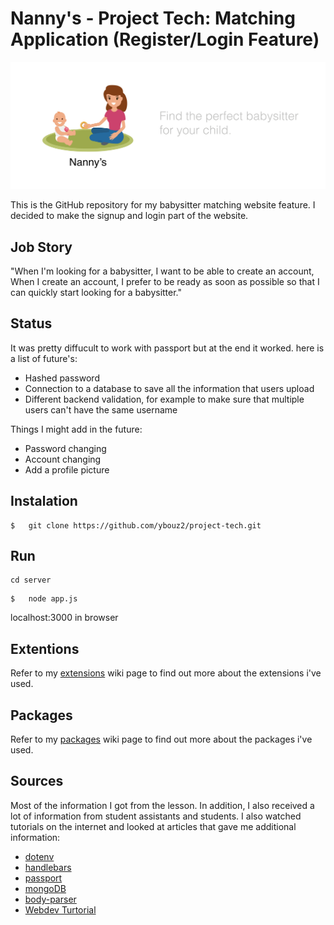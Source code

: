 # Nanny's - Project Tech: Matching Application (Register/Login Feature)

![Nanny,s](/bannerimage.png)


This is the GitHub repository for my babysitter matching website feature. I decided to make the signup and login part of the website. 

## Job Story

"When I'm looking for a babysitter, I want to be able to create an account,  When I create an account, I prefer to be ready as soon as possible so that I can quickly start looking for a babysitter."

## Status

It was pretty diffucult to work with passport but at the end it worked. here is a list of future's:


*   Hashed password
*   Connection to a database to save all the information that users upload
*   Different backend validation, for example to make sure that multiple users can't have the same username

Things I might add in the future:


*   Password changing
*   Account changing
*   Add a profile picture



## Instalation
```
$   git clone https://github.com/ybouz2/project-tech.git
```
## Run

```
cd server
```

```
$   node app.js
```
localhost:3000 in browser

## Extentions

Refer to my [extensions](https://github.com/ybouz2/project-tech/wiki/Extensions) wiki page to find out more about the extensions i've used.

## Packages

Refer to my [packages](https://github.com/ybouz2/project-tech/wiki/Packages) wiki page to find out more about the packages i've used.

## Sources

Most of the information I got from the lesson. In addition, I also received a lot of information from student assistants and students. I also watched tutorials on the internet and looked at articles that gave me additional information:

*   [dotenv](https://www.npmjs.com/package/dotenv)
*   [handlebars](https://www.npmjs.com/package/express-handlebars)
*   [passport](https://www.npmjs.com/package/passport)
*   [mongoDB](https://www.mongodb.com/)
*   [body-parser](https://www.npmjs.com/search?q=body-parser)
*   [Webdev Turtorial](https://www.youtube.com/watch?v=-RCnNyD0L-s)


